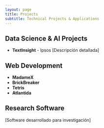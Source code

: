 ```yaml
---
layout: page
title: Projects
subtitle: Technical Projects & Applications
---
```


## Data Science & AI Projects
- **TextInsight** - Ipsos
  [Descripción detallada]

## Web Development
- **MadameX**
- **BrickBreaker**
- **Tetris**
- **Atlantida**

## Research Software
[Software desarrollado para investigación]
